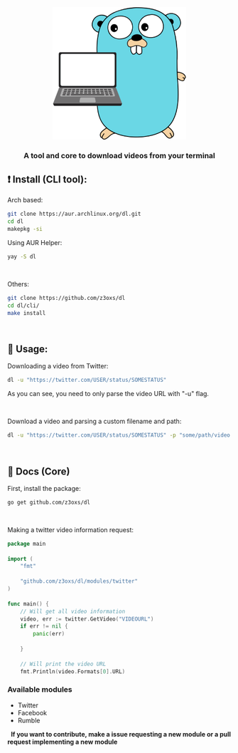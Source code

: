 <div align="center">
    <img src="./assets/logo.png" width="300" />
    <h3>A tool and core to download videos from your terminal</h3>
</div>

## ❗️ Install (CLI tool):
Arch based:
```bash
git clone https://aur.archlinux.org/dl.git
cd dl
makepkg -si
```

Using AUR Helper:
```bash
yay -S dl
```

&nbsp;

Others:
```bash
git clone https://github.com/z3oxs/dl
cd dl/cli/
make install
```

&nbsp;
## 🚀 Usage:
Downloading a video from Twitter:
```bash
dl -u "https://twitter.com/USER/status/SOMESTATUS"
```

As you can see, you need to only parse the video URL with "-u" flag.

&nbsp;

Download a video and parsing a custom filename and path:
```bash
dl -u "https://twitter.com/USER/status/SOMESTATUS" -p "some/path/video.mp4"
```

&nbsp;
##  📘 Docs (Core)
First, install the package:
```bash
go get github.com/z3oxs/dl
```
&nbsp;

Making a twitter video information request:
```go
package main

import (
    "fmt"

    "github.com/z3oxs/dl/modules/twitter"
)

func main() {
    // Will get all video information
    video, err := twitter.GetVideo("VIDEOURL")
    if err != nil {
        panic(err)

    }

    // Will print the video URL
    fmt.Println(video.Formats[0].URL)
```

### Available modules
- Twitter
- Facebook
- Rumble

&nbsp;
**If you want to contribute, make a issue requesting a new module or a pull request implementing a new module**
